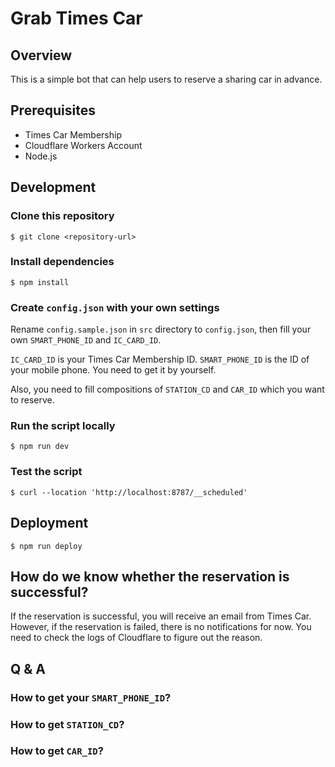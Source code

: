 # Grab Times Car

## Overview

This is a simple bot that can help users to reserve a sharing car in advance.

## Prerequisites

- Times Car Membership
- Cloudflare Workers Account
- Node.js

## Development

### Clone this repository

```shell
$ git clone <repository-url>
```

### Install dependencies

```shell
$ npm install
```

### Create `config.json` with your own settings

Rename `config.sample.json` in `src` directory to `config.json`, then fill your own `SMART_PHONE_ID` and `IC_CARD_ID`.

`IC_CARD_ID` is your Times Car Membership ID.
`SMART_PHONE_ID` is the ID of your mobile phone. You need to get it by yourself.

Also, you need to fill compositions of `STATION_CD` and `CAR_ID` which you want to reserve.

### Run the script locally

```shell
$ npm run dev
```

### Test the script

```shell
$ curl --location 'http://localhost:8787/__scheduled'
```

## Deployment

```shell
$ npm run deploy
```

## How do we know whether the reservation is successful?

If the reservation is successful, you will receive an email from Times Car. However, if the reservation is failed, there is no notifications for now. You need to check the logs of Cloudflare to figure out the reason.

## Q & A

### How to get your `SMART_PHONE_ID`?

### How to get `STATION_CD`?

### How to get `CAR_ID`?
